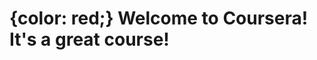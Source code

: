 <!DOCTYPE html>
<html>
<head>
	<meta charset="utf-8">
	<meta name="viewport" content="width=device-width, initial-scale=1">
	<title>Welcome to Coursera!</title>
</head>
<body>
	<h1>
{color: red;}
		Welcome to Coursera! It's a great course!
	</h1>
</body>
</html>